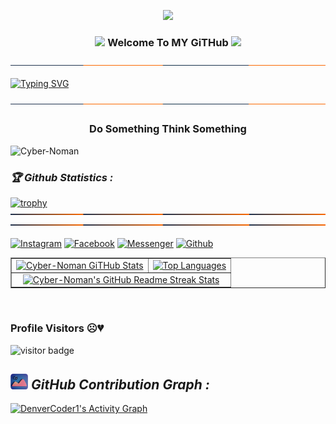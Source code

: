 

<p align="center"><img src="https://img.shields.io/badge/I Am %20A BANGLADESHI- PROGRAMMER-green?colorA=%23ff0000&colorB=%23017e40&style=flat-square">
 
<h3 align="center">
  <img src="https://emoji.discord.st/emojis/768b108d-274f-4f44-a634-8477b16efce7.gif" width="30">
   Welcome To MY GiTHub
  <img src="https://emoji.discord.st/emojis/768b108d-274f-4f44-a634-8477b16efce7.gif" width="30">
</h3>
 
<img align="center" alt="line" src="https://github.com/DalpatRathore/dalpatrathore/blob/main/assets/images/line-1.svg">
 
[![Typing SVG](https://readme-typing-svg.herokuapp.com?color=%23F70B10&size=27&lines=I+Am+Cyber-Noman;+It's+Not+A+Just+Name+Bro;It's+A+Brand;Thank+You+Everyone+😉)](https://git.io/typing-svg)
 
</p>
 
<img align="center" alt="line" src="https://github.com/DalpatRathore/dalpatrathore/blob/main/assets/images/line-1.svg">
 
<h3 align="center">Do Something Think Something </h3>
 
<p align="left"> <img src="https://komarev.com/ghpvc/?username=Cyber-Nomant&label=Profile%20views&color=eb4d3d&style=flat-square" alt="Cyber-Noman" /> </p>
</i></b></h3>
 
<h3><b><i>🏆 Github Statistics :</i></b></h3>
<a href="https://github.com/Cyber-Noman"><img title="trophy" src="https://github-profile-trophy.vercel.app/?username=Cyber-Noman&theme=monokai"></a>
 
 
<img align="center" alt="line" src="https://github.com/DalpatRathore/dalpatrathore/blob/main/assets/images/line-2.svg">
 

 
<img align="center" alt="line" src="https://github.com/DalpatRathore/dalpatrathore/blob/main/assets/images/line-2.svg">
 
 
[![Instagram](https://img.shields.io/badge/INsTa-%40Cyber.Noman-red?style=for-the-badge&logo=instagram)](https://www.instagram.com/Cyber.Noman)
[![Facebook](https://img.shields.io/badge/Facebook-green?style=for-the-badge&logo=facebook)](https://fb.com/CYBER.NOMAN)
[![Messenger](https://img.shields.io/badge/Chat-Messenger-blue?style=for-the-badge&logo=messenger)](https://m.me/CYBER.NOMAN)
[![Github](https://img.shields.io/badge/Github-MrDarkYTgreen?style=for-the-badge&logo=github)](https://github.com/Cyber-Noman)
 

<table border="1">
  <tr>
    <td valign="top"><a href="https://github.com/Cyber-Noman/github-readme-stats"> <img src="https://github-readme-stats.vercel.app/api?username=Cyber-Noman&count_private=true&show_icons=true&icon_color=FFA500&title_color=f4791f&bg_color=0,03071e,0F2027,03071e&text_color=abcdef&border_radius=10" alt ="Cyber-Noman GiTHub Stats"/></td> </a>
    <td valign="top"> <a href="https://github.com/MrDarkYT/github-readme-stats"> <img src="https://github-readme-stats.vercel.app/api/top-langs/?username=Cyber-Noman-143&layout=compact&langs_count=10" alt ="Top Languages"/></td>
    </a>
  </tr>
   <tr>
    <td colspan="2" align="center"> <a href="https://git.io/streak-stats"> <img src="http://github-readme-streak-stats.herokuapp.com?user=Cyber-Noman&hide_border=true&background=f6f8fa&stroke=001427&ring=e36414&fire=e36414&currStreakNum=03045e&sideNums=03045e&currStreakLabel=03045e&sideLabels=240046&dates=fb5607&date_format=j%20M%5B%20Y%5D" alt ="Cyber-Noman's GitHub Readme Streak Stats"/> </a>  </td> 
    
  </tr>
</table>
<br>
 
### Profile Visitors ☹️💔
 
![visitor badge](https://visitor-badge.glitch.me/badge?page_id=Cyber-Noman.visitor-badge&left_color=blue&right_color=yellow)
<br />
 
<h2><img width="28" src="https://github.com/DalpatRathore/dalpatrathore/blob/main/assets/icons/icon-graph.png" /><i> GitHub Contribution Graph :</i></h2>
 
<!-- https://github.com/ashutosh00710/github-readme-activity-graph -->
<a href="https://github.com/Cyber-Noman/github-readme-activity-graph"><img alt="DenverCoder1's Activity Graph" src="https://denvercoder1-activity-graph.herokuapp.com/graph/?username=Cyber-Noman&bg_color=1F222E&color=F8D866&line=F85D7F&point=FFFFFF&hide_border=true" /></a>
 





